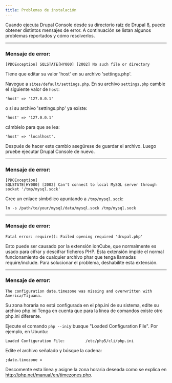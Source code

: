 ```yaml
---
title: Problemas de instalación
---
```


Cuando ejecuta Drupal Console desde su directorio raíz de Drupal 8, puede obtener distintos mensajes de error. A continuación se listan algunos problemas reportados y cómo resolverlos.

--- 

### Mensaje de error:
```
[PDOException] SQLSTATE[HY000] [2002] No such file or directory
```
Tiene que editar su valor 'host' en su archivo 'settings.php'. 

Navegue a `sites/default/settings.php`. En su archivo `settings.php` cambie el siguiente valor de `host`:
```
'host' => '127.0.0.1'
```
o si su archivo 'settings.php' ya existe:
```
'host' => '127.0.0.1'
```
cámbielo para que se lea:
```
'host' => 'localhost'. 
```
Después de hacer este cambio asegúrese de guardar el archivo. Luego pruebe ejecutar Drupal Console de nuevo.

---

### Mensaje de error:
```
[PDOException]
SQLSTATE[HY000] [2002] Can't connect to local MySQL server through socket '/tmp/mysql.sock'
```
Cree un enlace simbólico apuntando a `/tmp/mysql.sock`:
```
ln -s /path/to/your/mysql/data/mysql.sock /tmp/mysql.sock
```


---

### Mensaje de error:
```
Fatal error: require(): Failed opening required 'drupal.php'
```
Esto puede ser causado por la extensión ionCube, que normalmente es usado para cifrar y descifrar ficheros PHP.
Esta extensión impide el normal funcionamiento de cualquier archivo phar que tenga llamadas require/include. 
Para solucionar el problema, deshabilite esta extensión.

---

### Mensaje de error:
```
The configuration date.timezone was missing and overwritten with America/Tijuana.
```
Su zona horaria no está configurada en el php.ini de su sistema, edite su archivo  php.ini 
Tenga en cuenta que para la línea de comandos existe otro php.ini diferente. 

Ejecute el comando `php --ini`y busque "Loaded Configuration File". Por ejemplo, en Ubuntu: 
```
Loaded Configuration File:         /etc/php5/cli/php.ini
```
Edite el archivo señalado y búsque la cadena: 
```
;date.timezone =
```
Descomente esta línea y asigne la zona horaria deseada como se explica en http://php.net/manual/en/timezones.php.
